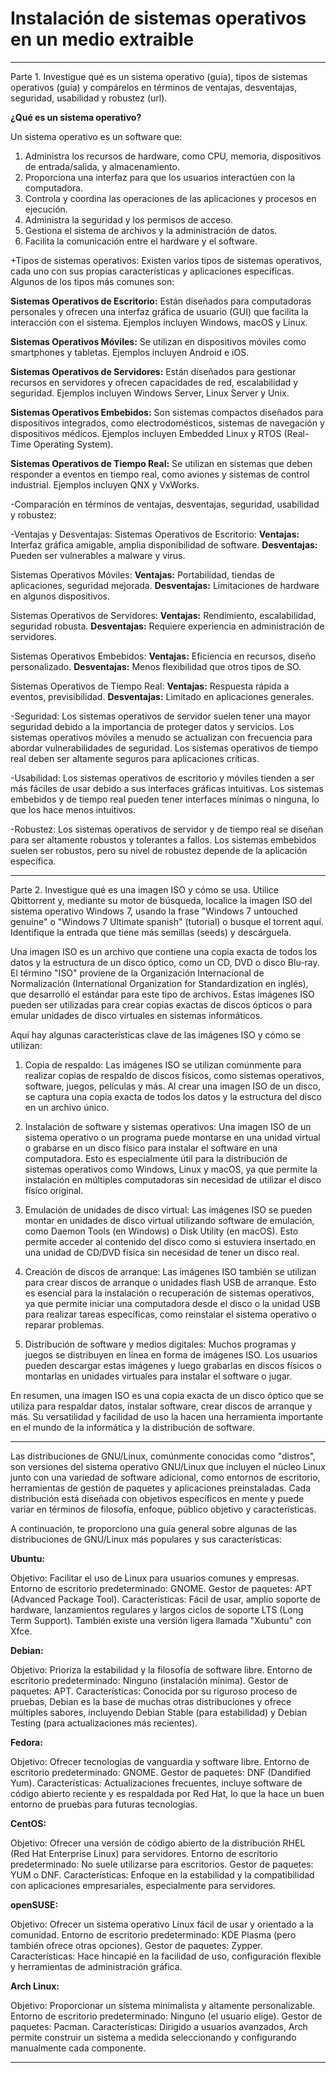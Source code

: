 # Instalación de sistemas operativos en un medio extraible

----

Parte 1. Investigue qué es un sistema operativo (guía), tipos de sistemas operativos (guía) y 
compárelos en términos de ventajas, desventajas, seguridad, usabilidad y robustez (url).

**¿Qué es un sistema operativo?**

Un sistema operativo es un software que:
1. Administra los recursos de hardware, como CPU, memoria, dispositivos de entrada/salida, y almacenamiento.
2. Proporciona una interfaz para que los usuarios interactúen con la computadora.
3. Controla y coordina las operaciones de las aplicaciones y procesos en ejecución.
4. Administra la seguridad y los permisos de acceso.
5. Gestiona el sistema de archivos y la administración de datos.
6. Facilita la comunicación entre el hardware y el software.

+Tipos de sistemas operativos:
Existen varios tipos de sistemas operativos, cada uno con sus propias características y aplicaciones específicas. Algunos de los tipos más comunes son:

**Sistemas Operativos de Escritorio:** Están diseñados para computadoras personales y ofrecen una interfaz gráfica de usuario (GUI) que facilita la interacción con el sistema. Ejemplos incluyen Windows, macOS y Linux.

**Sistemas Operativos Móviles:** Se utilizan en dispositivos móviles como smartphones y tabletas. Ejemplos incluyen Android e iOS.

**Sistemas Operativos de Servidores:** Están diseñados para gestionar recursos en servidores y ofrecen capacidades de red, escalabilidad y seguridad. Ejemplos incluyen Windows Server, Linux Server y Unix.

**Sistemas Operativos Embebidos:** Son sistemas compactos diseñados para dispositivos integrados, como electrodomésticos, sistemas de navegación y dispositivos médicos. Ejemplos incluyen Embedded Linux y RTOS (Real-Time Operating System).

**Sistemas Operativos de Tiempo Real:** Se utilizan en sistemas que deben responder a eventos en tiempo real, como aviones y sistemas de control industrial. Ejemplos incluyen QNX y VxWorks.

-Comparación en términos de ventajas, desventajas, seguridad, usabilidad y robustez:

-Ventajas y Desventajas:
Sistemas Operativos de Escritorio:
**Ventajas:** Interfaz gráfica amigable, amplia disponibilidad de software.
**Desventajas:** Pueden ser vulnerables a malware y virus.

Sistemas Operativos Móviles:
**Ventajas:** Portabilidad, tiendas de aplicaciones, seguridad mejorada.
**Desventajas:** Limitaciones de hardware en algunos dispositivos.

Sistemas Operativos de Servidores:
**Ventajas:** Rendimiento, escalabilidad, seguridad robusta.
**Desventajas:** Requiere experiencia en administración de servidores.

Sistemas Operativos Embebidos:
**Ventajas:** Eficiencia en recursos, diseño personalizado.
**Desventajas:** Menos flexibilidad que otros tipos de SO.

Sistemas Operativos de Tiempo Real:
**Ventajas:** Respuesta rápida a eventos, previsibilidad.
**Desventajas:** Limitado en aplicaciones generales.

-Seguridad:
Los sistemas operativos de servidor suelen tener una mayor seguridad debido a la importancia de proteger datos y servicios.
Los sistemas operativos móviles a menudo se actualizan con frecuencia para abordar vulnerabilidades de seguridad.
Los sistemas operativos de tiempo real deben ser altamente seguros para aplicaciones críticas.

-Usabilidad:
Los sistemas operativos de escritorio y móviles tienden a ser más fáciles de usar debido a sus interfaces gráficas intuitivas.
Los sistemas embebidos y de tiempo real pueden tener interfaces mínimas o ninguna, lo que los hace menos intuitivos.

-Robustez:
Los sistemas operativos de servidor y de tiempo real se diseñan para ser altamente robustos y tolerantes a fallos.
Los sistemas embebidos suelen ser robustos, pero su nivel de robustez depende de la aplicación específica.

----

Parte 2. Investigue qué es una imagen ISO y cómo se usa. Utilice Qbittorrent y, mediante su motor de búsqueda, localice la imagen ISO del sistema operativo Windows 7, usando la frase "Windows 7 untouched genuine" o "Windows 7 Ultimate spanish" (tutorial) o busque el torrent aquí. Identifique la entrada que tiene más semillas (seeds) y descárguela.

Una imagen ISO es un archivo que contiene una copia exacta de todos los datos y la estructura de un disco óptico, como un CD, DVD o disco Blu-ray. El término "ISO" proviene de la Organización Internacional de Normalización (International Organization for Standardization en inglés), que desarrolló el estándar para este tipo de archivos. Estas imágenes ISO pueden ser utilizadas para crear copias exactas de discos ópticos o para emular unidades de disco virtuales en sistemas informáticos.

Aquí hay algunas características clave de las imágenes ISO y cómo se utilizan:

1. Copia de respaldo: Las imágenes ISO se utilizan comúnmente para realizar copias de respaldo de discos físicos, como sistemas operativos, software, juegos, películas y más. Al crear una imagen ISO de un disco, se captura una copia exacta de todos los datos y la estructura del disco en un archivo único.

2. Instalación de software y sistemas operativos: Una imagen ISO de un sistema operativo o un programa puede montarse en una unidad virtual o grabarse en un disco físico para instalar el software en una computadora. Esto es especialmente útil para la distribución de sistemas operativos como Windows, Linux y macOS, ya que permite la instalación en múltiples computadoras sin necesidad de utilizar el disco físico original.

3. Emulación de unidades de disco virtual: Las imágenes ISO se pueden montar en unidades de disco virtual utilizando software de emulación, como Daemon Tools (en Windows) o Disk Utility (en macOS). Esto permite acceder al contenido del disco como si estuviera insertado en una unidad de CD/DVD física sin necesidad de tener un disco real.

4. Creación de discos de arranque: Las imágenes ISO también se utilizan para crear discos de arranque o unidades flash USB de arranque. Esto es esencial para la instalación o recuperación de sistemas operativos, ya que permite iniciar una computadora desde el disco o la unidad USB para realizar tareas específicas, como reinstalar el sistema operativo o reparar problemas.

5. Distribución de software y medios digitales: Muchos programas y juegos se distribuyen en línea en forma de imágenes ISO. Los usuarios pueden descargar estas imágenes y luego grabarlas en discos físicos o montarlas en unidades virtuales para instalar el software o jugar.

En resumen, una imagen ISO es una copia exacta de un disco óptico que se utiliza para respaldar datos, instalar software, crear discos de arranque y más. Su versatilidad y facilidad de uso la hacen una herramienta importante en el mundo de la informática y la distribución de software.

----


Las distribuciones de GNU/Linux, comúnmente conocidas como "distros", son versiones del sistema operativo GNU/Linux que incluyen el núcleo Linux junto con una variedad de software adicional, como entornos de escritorio, herramientas de gestión de paquetes y aplicaciones preinstaladas. Cada distribución está diseñada con objetivos específicos en mente y puede variar en términos de filosofía, enfoque, público objetivo y características.

A continuación, te proporciono una guía general sobre algunas de las distribuciones de GNU/Linux más populares y sus características:

**Ubuntu:**

Objetivo: Facilitar el uso de Linux para usuarios comunes y empresas.
Entorno de escritorio predeterminado: GNOME.
Gestor de paquetes: APT (Advanced Package Tool).
Características: Fácil de usar, amplio soporte de hardware, lanzamientos regulares y largos ciclos de soporte LTS (Long Term Support). También existe una versión ligera llamada "Xubuntu" con Xfce.

**Debian:**

Objetivo: Prioriza la estabilidad y la filosofía de software libre.
Entorno de escritorio predeterminado: Ninguno (instalación mínima).
Gestor de paquetes: APT.
Características: Conocida por su riguroso proceso de pruebas, Debian es la base de muchas otras distribuciones y ofrece múltiples sabores, incluyendo Debian Stable (para estabilidad) y Debian Testing (para actualizaciones más recientes).

**Fedora:**

Objetivo: Ofrecer tecnologías de vanguardia y software libre.
Entorno de escritorio predeterminado: GNOME.
Gestor de paquetes: DNF (Dandified Yum).
Características: Actualizaciones frecuentes, incluye software de código abierto reciente y es respaldada por Red Hat, lo que la hace un buen entorno de pruebas para futuras tecnologías.

**CentOS:**

Objetivo: Ofrecer una versión de código abierto de la distribución RHEL (Red Hat Enterprise Linux) para servidores.
Entorno de escritorio predeterminado: No suele utilizarse para escritorios.
Gestor de paquetes: YUM o DNF.
Características: Enfoque en la estabilidad y la compatibilidad con aplicaciones empresariales, especialmente para servidores.

**openSUSE:**

Objetivo: Ofrecer un sistema operativo Linux fácil de usar y orientado a la comunidad.
Entorno de escritorio predeterminado: KDE Plasma (pero también ofrece otras opciones).
Gestor de paquetes: Zypper.
Características: Hace hincapié en la facilidad de uso, configuración flexible y herramientas de administración gráfica.

**Arch Linux:**

Objetivo: Proporcionar un sistema minimalista y altamente personalizable.
Entorno de escritorio predeterminado: Ninguno (el usuario elige).
Gestor de paquetes: Pacman.
Características: Dirigido a usuarios avanzados, Arch permite construir un sistema a medida seleccionando y configurando manualmente cada componente.

----
